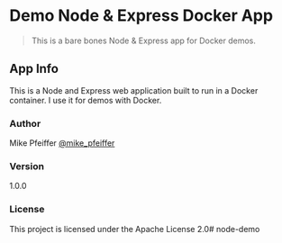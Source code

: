 # Demo Node & Express Docker App

> This is a bare bones Node & Express app for Docker demos.

## App Info

This is a Node and Express web application built to run in a Docker container. I use it for demos with Docker.

### Author

Mike Pfeiffer
[@mike_pfeiffer](https://twitter.com/mike_pfeiffer)

### Version

1.0.0

### License

This project is licensed under the Apache License 2.0# node-demo

